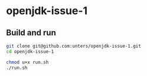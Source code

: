 # openjdk-issue-1

## Build and run

```bash
git clone git@github.com:unters/openjdk-issue-1.git
cd openjdk-issue-1

chmod u+x run.sh
./run.sh
```

